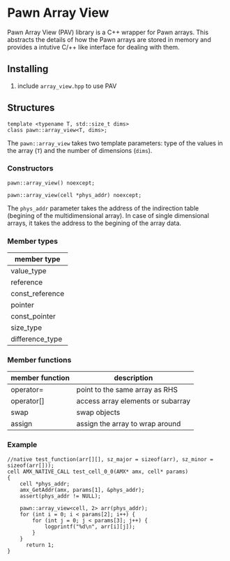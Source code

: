 # Pawn Array View

Pawn Array View (PAV) library is a C++ wrapper for Pawn arrays. This abstracts the details of how the Pawn arrays are stored in memory and provides a intutive C/++ like interface for dealing with them.

## Installing

1. include `array_view.hpp` to use PAV

## Structures

```
template <typename T, std::size_t dims>
class pawn::array_view<T, dims>;
```

The `pawn::array_view` takes two template parameters: type of the values in the array (`T`) and the number of dimensions (`dims`).

### Constructors

`pawn::array_view() noexcept;`

`pawn::array_view(cell *phys_addr) noexcept;`  

The `phys_addr` parameter takes the address of the indirection table (begining of the multidimensional array). In case of single dimensional arrays, it takes the address to the begining of the array data.

### Member types

member type |
----------- |
value_type  |
reference   |
const_reference |
pointer         |
const_pointer   |
size_type       |
difference_type |

### Member functions


member function | description
--------------- | ----------------------------        
operator=       | point to the same array as RHS
operator\[\]    | access array elements or subarray 
swap            | swap objects
assign          | assign the array to wrap around       

### Example
```pawn
//native test_function(arr[][], sz_major = sizeof(arr), sz_minor = sizeof(arr[]));
cell AMX_NATIVE_CALL test_cell_0_0(AMX* amx, cell* params)
{
    cell *phys_addr;
    amx_GetAddr(amx, params[1], &phys_addr);
    assert(phys_addr != NULL);

    pawn::array_view<cell, 2> arr(phys_addr);
    for (int i = 0; i < params[2]; i++) {
        for (int j = 0; j < params[3]; j++) {
            logprintf("%d\n", arr[i][j]);
        }
    }
	  return 1;
}
 ```

